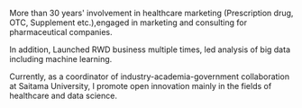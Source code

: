 More than 30 years' involvement in healthcare marketing (Prescription drug, OTC, Supplement etc.),engaged in marketing and consulting for pharmaceutical companies.

In addition, Launched RWD business multiple times, led analysis of big data including machine learning.

Currently, as a coordinator of industry-academia-government collaboration at Saitama University, I promote open innovation mainly in the fields of healthcare and data science.

<!---
lou66jp/lou66jp is a ✨ special ✨ repository because its `README.md` (this file) appears on your GitHub profile.
You can click the Preview link to take a look at your changes.
--->
